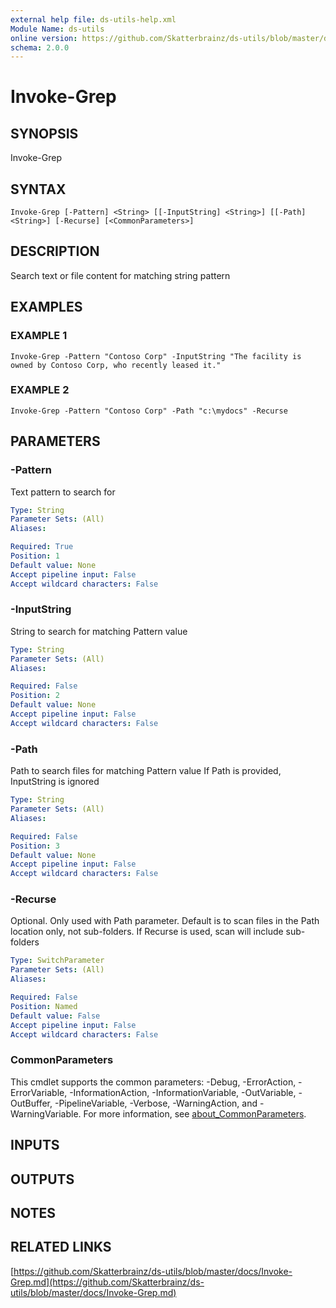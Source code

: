 ```yaml
---
external help file: ds-utils-help.xml
Module Name: ds-utils
online version: https://github.com/Skatterbrainz/ds-utils/blob/master/docs/Invoke-Grep.md
schema: 2.0.0
---
```


# Invoke-Grep

## SYNOPSIS
Invoke-Grep

## SYNTAX

```
Invoke-Grep [-Pattern] <String> [[-InputString] <String>] [[-Path] <String>] [-Recurse] [<CommonParameters>]
```

## DESCRIPTION
Search text or file content for matching string pattern

## EXAMPLES

### EXAMPLE 1
```
Invoke-Grep -Pattern "Contoso Corp" -InputString "The facility is owned by Contoso Corp, who recently leased it."
```

### EXAMPLE 2
```
Invoke-Grep -Pattern "Contoso Corp" -Path "c:\mydocs" -Recurse
```

## PARAMETERS

### -Pattern
Text pattern to search for

```yaml
Type: String
Parameter Sets: (All)
Aliases:

Required: True
Position: 1
Default value: None
Accept pipeline input: False
Accept wildcard characters: False
```

### -InputString
String to search for matching Pattern value

```yaml
Type: String
Parameter Sets: (All)
Aliases:

Required: False
Position: 2
Default value: None
Accept pipeline input: False
Accept wildcard characters: False
```

### -Path
Path to search files for matching Pattern value
If Path is provided, InputString is ignored

```yaml
Type: String
Parameter Sets: (All)
Aliases:

Required: False
Position: 3
Default value: None
Accept pipeline input: False
Accept wildcard characters: False
```

### -Recurse
Optional.
Only used with Path parameter.
Default is to scan files
in the Path location only, not sub-folders.
If Recurse is used, scan
will include sub-folders

```yaml
Type: SwitchParameter
Parameter Sets: (All)
Aliases:

Required: False
Position: Named
Default value: False
Accept pipeline input: False
Accept wildcard characters: False
```

### CommonParameters
This cmdlet supports the common parameters: -Debug, -ErrorAction, -ErrorVariable, -InformationAction, -InformationVariable, -OutVariable, -OutBuffer, -PipelineVariable, -Verbose, -WarningAction, and -WarningVariable. For more information, see [about_CommonParameters](http://go.microsoft.com/fwlink/?LinkID=113216).

## INPUTS

## OUTPUTS

## NOTES

## RELATED LINKS

[https://github.com/Skatterbrainz/ds-utils/blob/master/docs/Invoke-Grep.md](https://github.com/Skatterbrainz/ds-utils/blob/master/docs/Invoke-Grep.md)

